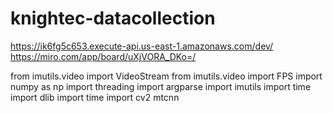 # knightec-datacollection
https://ik6fg5c653.execute-api.us-east-1.amazonaws.com/dev/
https://miro.com/app/board/uXjVORA_DKo=/

from imutils.video import VideoStream
from imutils.video import FPS
import numpy as np
import threading
import argparse
import imutils
import time
import dlib
import time
import cv2
mtcnn
